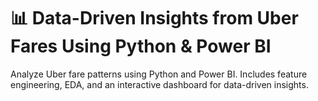  📊 Data-Driven Insights from Uber Fares Using Python & Power BI
 ================================================================
Analyze Uber fare patterns using Python and Power BI. Includes feature engineering, EDA, and an interactive dashboard for data-driven insights.
